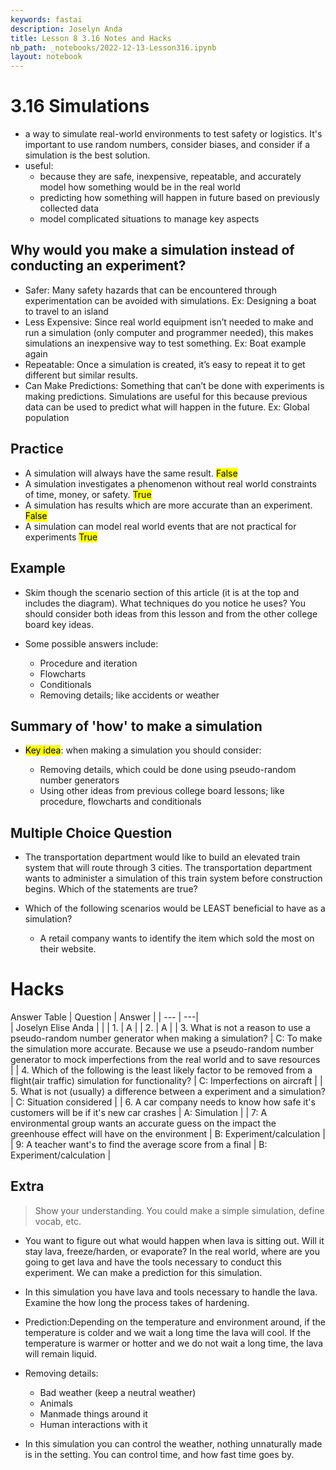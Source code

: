 ```yaml
---
keywords: fastai
description: Joselyn Anda 
title: Lesson 8 3.16 Notes and Hacks 
nb_path: _notebooks/2022-12-13-Lesson316.ipynb
layout: notebook
---
```


<!--
#################################################
### THIS FILE WAS AUTOGENERATED! DO NOT EDIT! ###
#################################################
# file to edit: _notebooks/2022-12-13-Lesson316.ipynb
-->

<div class="container" id="notebook-container">
        
<div class="cell border-box-sizing text_cell rendered"><div class="inner_cell">
<div class="text_cell_render border-box-sizing rendered_html">
<h1 id="3.16-Simulations">3.16 Simulations<a class="anchor-link" href="#3.16-Simulations"> </a></h1><ul>
<li>a way to simulate real-world environments to test safety or logistics. It's important to use random numbers, consider biases, and consider if a simulation is the best solution.</li>
<li>useful:<ul>
<li>because they are safe, inexpensive, repeatable, and accurately model how something would be in the real world</li>
<li>predicting how something will happen in future based on previously collected data</li>
<li>model complicated situations to manage key aspects</li>
</ul>
</li>
</ul>
<h2 id="Why-would-you-make-a-simulation-instead-of-conducting-an-experiment?">Why would you make a simulation instead of conducting an experiment?<a class="anchor-link" href="#Why-would-you-make-a-simulation-instead-of-conducting-an-experiment?"> </a></h2><ul>
<li>Safer: Many safety hazards that can be encountered through experimentation can be avoided with simulations. Ex: Designing a boat to travel to an island</li>
<li>Less Expensive: Since real world equipment isn’t needed to make and run a simulation (only computer and programmer needed), this makes simulations an inexpensive way to test something. Ex: Boat example again</li>
<li>Repeatable: Once a simulation is created, it’s easy to repeat it to get different but similar results.</li>
<li>Can Make Predictions: Something that can’t be done with experiments is making predictions. Simulations are useful for this because previous data can be used to predict what will happen in the future. Ex: Global population</li>
</ul>
<h2 id="Practice">Practice<a class="anchor-link" href="#Practice"> </a></h2><ul>
<li>A simulation will always have the same result. <mark>False</mark></li>
<li>A simulation investigates a phenomenon without real world constraints of time, money, or safety. <mark>True</mark></li>
<li>A simulation has results which are more accurate than an experiment. <mark>False</mark></li>
<li>A simulation can model real world events that are not practical for experiments <mark>True</mark></li>
</ul>
<h2 id="Example">Example<a class="anchor-link" href="#Example"> </a></h2><ul>
<li>Skim though the scenario section of this article (it is at the top and includes the diagram). What techniques do you notice he uses? You should consider both ideas from this lesson and from the other college board key ideas.</li>
</ul>
<ul>
<li><p>Some possible answers include:</p>
<ul>
<li>Procedure and iteration</li>
<li>Flowcharts</li>
<li>Conditionals</li>
<li>Removing details; like accidents or weather</li>
</ul>
</li>
</ul>
<h2 id="Summary-of-'how'-to-make-a-simulation">Summary of 'how' to make a simulation<a class="anchor-link" href="#Summary-of-'how'-to-make-a-simulation"> </a></h2><ul>
<li><p><mark>Key idea</mark>: when making a simulation you should consider:</p>
<ul>
<li>Removing details, which could be done using pseudo-random number generators</li>
<li>Using other ideas from previous college board lessons; like procedure, flowcharts and conditionals</li>
</ul>
</li>
</ul>
<h2 id="Multiple-Choice-Question">Multiple Choice Question<a class="anchor-link" href="#Multiple-Choice-Question"> </a></h2><ul>
<li><p>The transportation department would like to build an elevated train system that will route through 3 cities. The transportation department wants to administer a simulation of this train system before construction begins. Which of the statements are true?</p>
</li>
<li><p>Which of the following scenarios would be LEAST beneficial to have as a simulation?</p>
<ul>
<li>A retail company wants to identify the item which sold the most on their website.</li>
</ul>
</li>
</ul>

</div>
</div>
</div>
<div class="cell border-box-sizing text_cell rendered"><div class="inner_cell">
<div class="text_cell_render border-box-sizing rendered_html">
<h1 id="Hacks">Hacks<a class="anchor-link" href="#Hacks"> </a></h1><p>Answer Table
| Question | Answer |
| --- | ---|<br>
| Joselyn Elise Anda | |
| 1. | A | 
| 2. | A |
| 3. What is not a reason to use a pseudo-random number generator when making a simulation? | C: To make the simulation more accurate. Because we use a pseudo-random number generator to mock imperfections from the real world and to save resources |
| 4. Which of the following is the least likely factor to be removed from a flight(air traffic) simulation for functionality? | C: Imperfections on aircraft |
| 5. What is not (usually) a difference between a experiment and a simulation? | C: Situation considered |
| 6. A car company needs to know how safe it's customers will be if it's new car crashes | A: Simulation |
| 7: A environmental group wants an accurate guess on the impact the greenhouse effect will have on the environment | B: Experiment/calculation |
| 9: A teacher want's to find the average score from a final | B: Experiment/calculation |</p>

</div>
</div>
</div>
<div class="cell border-box-sizing text_cell rendered"><div class="inner_cell">
<div class="text_cell_render border-box-sizing rendered_html">
<h2 id="Extra">Extra<a class="anchor-link" href="#Extra"> </a></h2><blockquote><p>Show your understanding. You could make a simple simulation, define vocab, etc.</p>
</blockquote>
<ul>
<li><p>You want to figure out what would happen when lava is sitting out. Will it stay lava, freeze/harden, or evaporate? In the real world, where are you going to get lava and have the tools necessary to conduct this experiment. We can make a prediction for this simulation.</p>
</li>
<li><p>In this simulation you have lava and tools necessary to handle the lava. Examine the how long the process takes of hardening.</p>
</li>
<li><p>Prediction:Depending on the temperature and environment around, if the temperature is colder and we wait a long time the lava will cool. If the temperature is warmer or hotter and we do not wait a long time, the lava will remain liquid.</p>
</li>
<li><p>Removing details:</p>
<ul>
<li>Bad weather (keep a neutral weather)</li>
<li>Animals</li>
<li>Manmade things around it </li>
<li>Human interactions with it </li>
</ul>
</li>
<li><p>In this simulation you can control the weather, nothing unnaturally made is in the setting. You can control time, and how fast time goes by.</p>
</li>
</ul>

</div>
</div>
</div>
</div>
 

